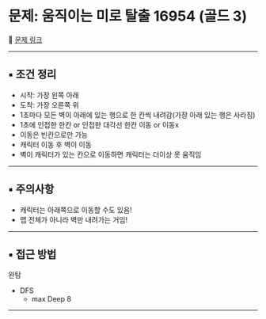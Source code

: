 # 문제: 움직이는 미로 탈출 16954 (골드 3)

📌 [문제 링크](https://www.acmicpc.net/problem/16954)

---

## ▪️ 조건 정리
- 시작: 가장 왼쪽 아래 
- 도착: 가장 오른쪽 위 
- 1초마다 모든 벽이 아래에 있는 행으로 한 칸씩 내려감(가장 아래 있는 행은 사라짐)
- 1초에 인접한 한칸 or 인접한 대각선 한칸 이동 or 이동x 
- 이동은 빈칸으로만 가능
- 캐릭터 이동 후 벽이 이동 
- 벽이 캐릭터가 있는 칸으로 이동하면 캐릭터는 더이상 못 움직임

---

## ▪️ 주의사항
- 캐릭터는 아래쪽으로 이동할 수도 있음!
- 맵 전체가 아니라 벽만 내려가는 거임!

---

## ▪️ 접근 방법
완탐 
- DFS
  - max Deep 8 
---
